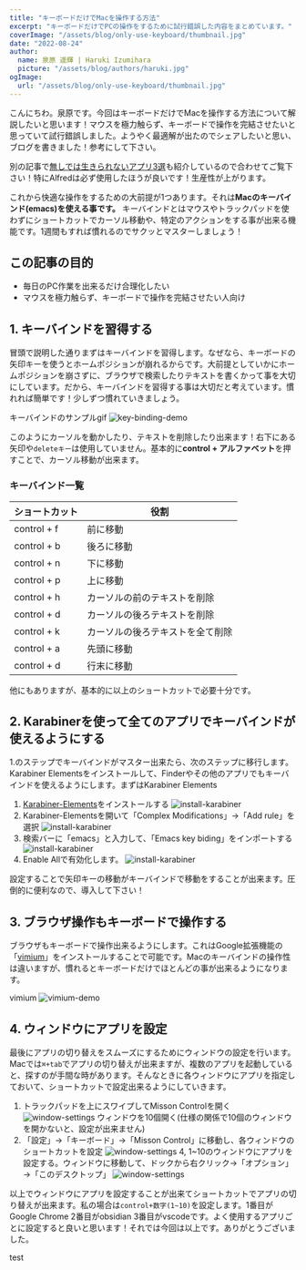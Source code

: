 ```yaml
---
title: "キーボードだけでMacを操作する方法"
excerpt: "キーボードだけでPCの操作をするために試行錯誤した内容をまとめています。"
coverImage: "/assets/blog/only-use-keyboard/thumbnail.jpg"
date: "2022-08-24"
author:
  name: 泉原 遥輝 | Haruki Izumihara
  picture: "/assets/blog/authors/haruki.jpg"
ogImage:
  url: "/assets/blog/only-use-keyboard/thumbnail.jpg"
---
```

こんにちわ。泉原です。今回はキーボードだけでMacを操作する方法について解説したいと思います！マウスを極力触らず、キーボードで操作を完結させたいと思っていて試行錯誤しました。ようやく最適解が出たのでシェアしたいと思い、ブログを書きました！参考にして下さい。

別の記事で[無しでは生きられないアプリ3選](https://www.haru-haru0.com/posts/the-best-apps-for-mac)も紹介しているので合わせてご覧下さい！特にAlfredは必ず使用したほうが良いです！生産性が上がります。

これから快適な操作をするための大前提が1つあります。それは**Macのキーバインド(emacs)を使える事です。** キーバインドとはマウスやトラックパッドを使わずにショートカットでカーソル移動や、特定のアクションをする事が出来る機能です。1週間もすれば慣れるのでサクッとマスターしましょう！

## この記事の目的
- 毎日のPC作業を出来るだけ合理化したい
- マウスを極力触らず、キーボードで操作を完結させたい人向け

## 1. キーバインドを習得する
冒頭で説明した通りまずはキーバインドを習得します。なぜなら、キーボードの矢印キーを使うとホームポジションが崩れるからです。大前提としていかにホームポジションを崩さずに、ブラウザで検索したりテキストを書くかって事を大切にしています。だから、キーバインドを習得する事は大切だと考えています。慣れれば簡単です！少しずつ慣れていきましょう。

キーバインドのサンプルgif
![key-binding-demo](/assets/blog/only-use-keyboard/key-biding-demo.gif)

このようにカーソルを動かしたり、テキストを削除したり出来ます！右下にある矢印や`deleteキー`は使用していません。基本的に**control + アルファベット**を押すことで、カーソル移動が出来ます。

### キーバインド一覧
| ショートカット | 役割 |
| -------------- | -------------- |
| control + f    | 前に移動       |
| control + b    | 後ろに移動     |
| control + n    | 下に移動       |
| control + p    | 上に移動       |
| control + h    | カーソルの前のテキストを削除     |
| control + d    | カーソルの後ろテキストを削除     |
| control + k    | カーソルの後ろテキストを全て削除 |
| control + a    | 先頭に移動 |
| control + d    | 行末に移動 |

他にもありますが、基本的に以上のショートカットで必要十分です。

## 2. Karabinerを使って全てのアプリでキーバインドが使えるようにする
1.のステップでキーバインドがマスター出来たら、次のステップに移行します。Karabiner Elementsをインストールして、Finderやその他のアプリでもキーバインドを使えるようにします。まずはKarabiner Elements

1. [Karabiner-Elements](https://karabiner-elements.pqrs.org/)をインストールする
![install-karabiner](/assets/blog/only-use-keyboard/how-to-install-karabiner-1.jpg)
2. Karabiner-Elementsを開いて「Complex Modifications」→「Add rule」を選択
![install-karabiner](/assets/blog/only-use-keyboard/how-to-install-karabiner-2.jpg)
3. 検索バーに「emacs」と入力して、「Emacs key biding」をインポートする
![install-karabiner](/assets/blog/only-use-keyboard/how-to-install-karabiner-3.jpg)
4. Enable Allで有効化します。
![install-karabiner](/assets/blog/only-use-keyboard/how-to-install-karabiner-4.jpg)

設定することで矢印キーの移動がキーバインドで移動をすることが出来ます。圧倒的に便利なので、導入して下さい！

## 3. ブラウザ操作もキーボードで操作する
ブラウザもキーボードで操作出来るようにします。これはGoogle拡張機能の「[vimium](https://chrome.google.com/webstore/detail/vimium/dbepggeogbaibhgnhhndojpepiihcmeb?hl=ja)」をインストールすることで可能です。Macのキーバインドの操作性は違いますが、慣れるとキーボードだけでほとんどの事が出来るようになります。

vimium
![vimium-demo](/assets/blog/only-use-keyboard/vimium-demo.gif)

## 4. ウィンドウにアプリを設定
最後にアプリの切り替えをスムーズにするためにウィンドウの設定を行います。Macでは`⌘+tab`でアプリの切り替えが出来ますが、複数のアプリを起動していると、探すのが手間な時があります。そんなときに各ウィンドウにアプリを指定しておいて、ショートカットで設定出来るようにしていきます。


1. トラックパッドを上にスワイプしてMisson Controlを開く
![window-settings](/assets/blog/only-use-keyboard/window-settings-1.jpg)
ウィンドウを10個開く(仕様の関係で10個のウィンドウを開かないと、設定が出来ません)
1. 「設定」→「キーボード」→「Misson Control」に移動し、各ウィンドウのショートカットを設定
![window-settings](/assets/blog/only-use-keyboard/window-settings-2.jpg)
4, 1~10のウィンドウにアプリを設定する。ウィンドウに移動して、ドックから右クリック→「オプション」→「このデスクトップ」
![window-settings](/assets/blog/only-use-keyboard/window-settings-3.jpg)

以上でウィンドウにアプリを設定することが出来てショートカットでアプリの切り替えが出来ます。私の場合は`control+数字(1~10)`を設定します。1番目がGoogle Chrome 2番目がobsidian 3番目がvscodeです。よく使用するアプリごとに設定すると良いと思います！それでは今回は以上です。ありがとうございました。

<div class="test">test</div>